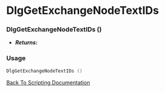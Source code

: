 # DlgGetExchangeNodeTextIDs 

### DlgGetExchangeNodeTextIDs ()
- ***Returns:*** 

### Usage

```Lua
DlgGetExchangeNodeTextIDs ()
```


[Back To Scripting Documentation](../README.md)
